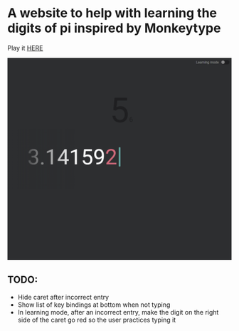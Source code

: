 # A website to help with learning the digits of pi inspired by Monkeytype

Play it [HERE](https://pi.artomweb.com)

![screenshot](page.png)

## TODO:

- Hide caret after incorrect entry
- Show list of key bindings at bottom when not typing
- In learning mode, after an incorrect entry, make the digit on the right side of the caret go red so the user practices typing it
